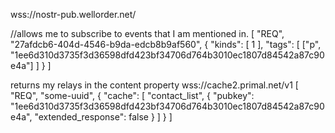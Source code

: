 
wss://nostr-pub.wellorder.net/

//allows me to subscribe to events that I am mentioned in. 
[
    "REQ",
    "27afdcb6-404d-4546-b9da-edcb8b9af560",
    {
        "kinds": [
            1
        ],
        "tags":   [  ["p", "1ee6d310d3735f3d36598dfd423bf34706d764b3010ec1807d84542a87c90e4a"] ]
    }
]


returns my relays in the content property
wss://cache2.primal.net/v1
[
	"REQ",
	"some-uuid",
	{
		"cache": [
			"contact_list",
			{
				"pubkey": "1ee6d310d3735f3d36598dfd423bf34706d764b3010ec1807d84542a87c90e4a",
				"extended_response": false
			}
		]
	}
]